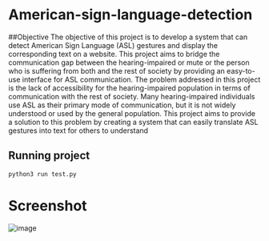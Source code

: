 # American-sign-language-detection

##Objective
The objective of this project is to develop a system that can detect American Sign Language
(ASL) gestures and display the corresponding text on a website. This project aims to bridge
the communication gap between the hearing-impaired or mute or the person who is
suffering from both and the rest of society by providing an easy-to-use interface for ASL
communication.
The problem addressed in this project is the lack of accessibility for the hearing-impaired
population in terms of communication with the rest of society. Many hearing-impaired
individuals use ASL as their primary mode of communication, but it is not widely
understood or used by the general population. This project aims to provide a solution to
this problem by creating a system that can easily translate ASL gestures into text for others
to understand

## Running project
`python3 run test.py`

# Screenshot
![image](https://github.com/user-attachments/assets/3f133460-7601-4b65-80c1-ad52a61032df)
